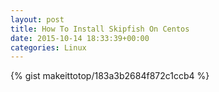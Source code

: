 ```yaml
---
layout: post                                                                                                              
title: How To Install Skipfish On Centos                                                                                                                       
date: 2015-10-14 18:33:39+00:00                                                                                                                        
categories: Linux                                                                                                                
---                                                                                                                              
```


{% gist makeittotop/183a3b2684f872c1ccb4 %}                                                                                                           

